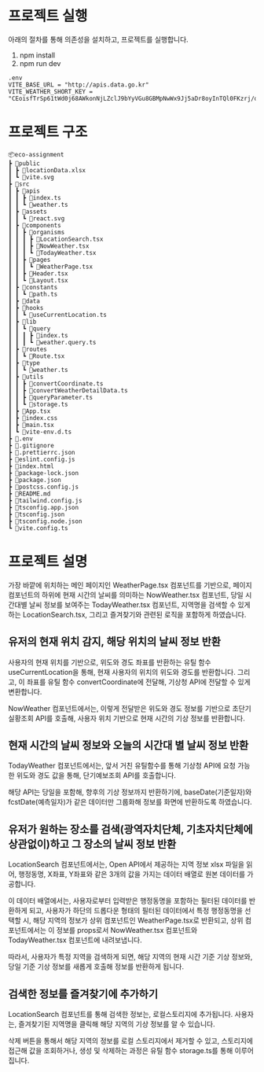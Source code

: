 # 프로젝트 실행

아래의 절차를 통해 의존성을 설치하고, 프로젝트를 실행합니다.

1. npm install
2. npm run dev

```
.env
VITE_BASE_URL = "http://apis.data.go.kr"
VITE_WEATHER_SHORT_KEY = "CEoisfTrSp61tWd0j68AWkonNjLZclJ9bYyVGu8GBMpNwWx9Jj5aDr8oyInTQl0FKzrj/on+uo2AsTeDByJUGQ=="
```

# 프로젝트 구조

```
📦eco-assignment
┣ 📂public
┃ ┣ 📜locationData.xlsx
┃ ┗ 📜vite.svg
┣ 📂src
┃ ┣ 📂apis
┃ ┃ ┣ 📜index.ts
┃ ┃ ┗ 📜weather.ts
┃ ┣ 📂assets
┃ ┃ ┗ 📜react.svg
┃ ┣ 📂components
┃ ┃ ┣ 📂organisms
┃ ┃ ┃ ┣ 📜LocationSearch.tsx
┃ ┃ ┃ ┣ 📜NowWeather.tsx
┃ ┃ ┃ ┗ 📜TodayWeather.tsx
┃ ┃ ┣ 📂pages
┃ ┃ ┃ ┗ 📜WeatherPage.tsx
┃ ┃ ┣ 📜Header.tsx
┃ ┃ ┗ 📜Layout.tsx
┃ ┣ 📂constants
┃ ┃ ┗ 📜path.ts
┃ ┣ 📂data
┃ ┣ 📂hooks
┃ ┃ ┗ 📜useCurrentLocation.ts
┃ ┣ 📂lib
┃ ┃ ┗ 📂query
┃ ┃ ┃ ┣ 📜index.ts
┃ ┃ ┃ ┗ 📜weather.query.ts
┃ ┣ 📂routes
┃ ┃ ┗ 📜Route.tsx
┃ ┣ 📂type
┃ ┃ ┗ 📜weather.ts
┃ ┣ 📂utils
┃ ┃ ┣ 📜convertCoordinate.ts
┃ ┃ ┣ 📜convertWeatherDetailData.ts
┃ ┃ ┣ 📜queryParameter.ts
┃ ┃ ┗ 📜storage.ts
┃ ┣ 📜App.tsx
┃ ┣ 📜index.css
┃ ┣ 📜main.tsx
┃ ┗ 📜vite-env.d.ts
┣ 📜.env
┣ 📜.gitignore
┣ 📜.prettierrc.json
┣ 📜eslint.config.js
┣ 📜index.html
┣ 📜package-lock.json
┣ 📜package.json
┣ 📜postcss.config.js
┣ 📜README.md
┣ 📜tailwind.config.js
┣ 📜tsconfig.app.json
┣ 📜tsconfig.json
┣ 📜tsconfig.node.json
┗ 📜vite.config.ts
```

# 프로젝트 설명

가장 바깥에 위치하는 메인 페이지인 WeatherPage.tsx 컴포넌트를 기반으로, 페이지 컴포넌트의 하위에 현재 시간의 날씨를 의미하는 NowWeather.tsx 컴포넌트, 당일 시간대별 날씨 정보를 보여주는 TodayWeather.tsx 컴포넌트, 지역명을 검색할 수 있게 하는 LocationSearch.tsx, 그리고 즐겨찾기와 관련된 로직을 포함하게 하였습니다.

## 유저의 현재 위치 감지, 해당 위치의 날씨 정보 반환

사용자의 현재 위치를 기반으로, 위도와 경도 좌표를 반환하는 유틸 함수 useCurrentLocation을 통해, 현재 사용자의 위치의 위도와 경도를 반환합니다. 그리고, 이 좌표를 유틸 함수 convertCoordinate에 전달해, 기상청 API에 전달할 수 있게 변환합니다.

NowWeather 컴포넌트에서는, 이렇게 전달받은 위도와 경도 정보를 기반으로 초단기실황조회 API를 호출해, 사용자 위치 기반으로 현재 시간의 기상 정보를 반환합니다.

## 현재 시간의 날씨 정보와 오늘의 시간대 별 날씨 정보 반환

TodayWeather 컴포넌트에서는, 앞서 거친 유틸함수를 통해 기상청 API에 요청 가능한 위도와 경도 값을 통해, 단기예보조회 API를 호출합니다.

해당 API는 당일을 포함해, 향후의 기상 정보까지 반환하기에, baseDate(기준일자)와 fcstDate(예측일자)가 같은 데이터만 그룹화해 정보를 화면에 반환하도록 하였습니다.

## 유저가 원하는 장소를 검색(광역자치단체, 기초자치단체에 상관없이)하고 그 장소의 날씨 정보 반환

LocationSearch 컴포넌트에서는, Open API에서 제공하는 지역 정보 xlsx 파일을 읽어, 행정동명, X좌표, Y좌표와 같은 3개의 값을 가지는 데이터 배열로 원본 데이터를 가공합니다.

이 데이터 배열에서는, 사용자로부터 입력받은 행정동명을 포함하는 필터된 데이터를 반환하게 되고, 사용자가 하단의 드롭다운 형태의 필터된 데이터에서 특정 행정동명을 선택할 시, 해당 지역의 정보가 상위 컴포넌트인 WeatherPage.tsx로 반환되고, 상위 컴포넌트에서는 이 정보를 props로서 NowWeather.tsx 컴포넌트와 TodayWeather.tsx 컴포넌트에 내려보냅니다.

따라서, 사용자가 특정 지역을 검색하게 되면, 해당 지역의 현재 시간 기준 기상 정보와, 당일 기준 기상 정보를 새롭게 호출해 정보를 반환하게 됩니다.

## 검색한 정보를 즐겨찾기에 추가하기

LocationSearch 컴포넌트를 통해 검색한 정보는, 로컬스토리지에 추가됩니다. 사용자는, 즐겨찾기된 지역명을 클릭해 해당 지역의 기상 정보를 알 수 있습니다.

삭제 버튼을 통해서 해당 지역의 정보를 로컬 스토리지에서 제거할 수 있고, 스토리지에 접근해 값을 조회하거나, 생성 및 삭제하는 과정은 유틸 함수 storage.ts를 통해 이루어집니다.
